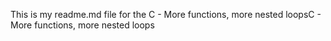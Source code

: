 This is my readme.md file for the C - More functions, more nested loopsC - More functions, more nested loops
